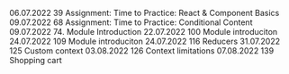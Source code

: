 06.07.2022 39 Assignment: Time to Practice: React & Component Basics
09.07.2022 68 Assignment: Time to Practice: Conditional Content
09.07.2022 74. Module Introduction
22.07.2022 100 Module introduciton
24.07.2022 109 Module introduciton
24.07.2022 116 Reducers
31.07.2022 125 Custom context
03.08.2022 126 Context limitations
07.08.2022 139 Shopping cart
